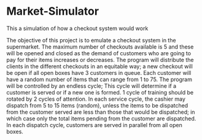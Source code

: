 # Market-Simulator
This a simulation of how a checkout system would work

The objective of this project is to emulate a checkout system in the supermarket. The maximum number of checkouts available is 5 and these will be opened and closed as the demand of customers who are going to pay for their items increases or decreases.
The program will distribute the clients in the different checkouts in an equitable way; a new checkout will be open if all open boxes have 3 customers in queue.
Each customer will have a random number of items that can range from 1 to 75.
The program will be controlled by an endless cycle; This cycle will determine if a customer is served or if a new one is formed.
1 cycle of training should be rotated by 2 cycles of attention. In each service cycle, the cashier may dispatch from 5 to 15 items (random), unless the items to be dispatched from the customer served are less than those that would be dispatched; in which case only the total items pending from the customer are dispatched.
In each dispatch cycle, customers are served in parallel from all open boxes.
